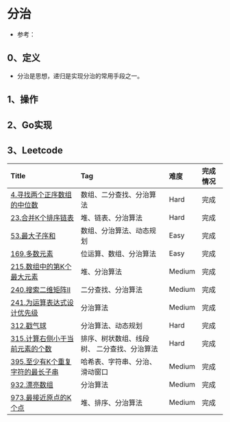 # 分治

- 参考：

## 0、定义

- 分治是思想，递归是实现分治的常用手段之一。

## 1、操作

## 2、Go实现

## 3、Leetcode

| Title                                                                                                          | Tag                    | 难度     | 完成情况 |
| :----------------------------------------------------------------------------------------------------------------| :------------------------| :--------| :------|
| [4.寻找两个正序数组的中位数](https://leetcode.cn/problems/median-of-two-sorted-arrays/)                                | 数组、二分查找、分治算法           | Hard   | 完成   |
| [23.合并K个排序链表](https://leetcode.cn/problems/merge-k-sorted-lists/)                                          | 堆、链表、分治算法              | Hard   | 完成   |
| [53.最大子序和](https://leetcode.cn/problems/maximum-subarray)                                                  | 数组、分治算法、动态规划           | Easy   | 完成   |
| [169.多数元素](https://leetcode.cn/problems/majority-element)                                                  | 位运算、数组、分治算法            | Easy   | 完成   |
| [215.数组中的第K个最大元素](https://leetcode.cn/problems/kth-largest-element-in-an-array/)                           | 堆、分治算法                 | Medium | 完成   |
| [240.搜索二维矩阵II](https://leetcode.cn/problems/search-a-2d-matrix-ii/)                                        | 二分查找、分治算法              | Medium | 完成   |
| [241.为运算表达式设计优先级](https://leetcode.cn/problems/different-ways-to-add-parentheses/)                         | 分治算法                   | Medium | 完成   |
| [312.戳气球](https://leetcode.cn/problems/burst-balloons/)                                                    | 分治算法、动态规划              | Hard   | 完成   |
| [315.计算右侧小于当前元素的个数](https://leetcode.cn/problems/count-of-smaller-numbers-after-self/)                     | 排序、树状数组、线段树、 二分查找、分治算法 | Hard   | 完成   |
| [395.至少有K个重复字符的最长子串](https://leetcode.cn/problems/longest-substring-with-at-least-k-repeating-characters/) | 哈希表、字符串、分治、滑动窗口        | Medium | 完成   |
| [932.漂亮数组](https://leetcode.cn/problems/beautiful-array/)                                                  | 分治算法                   | Medium | 完成   |
| [973.最接近原点的K个点](https://leetcode.cn/problems/k-closest-points-to-origin/)                                  | 堆、排序、分治算法              | Medium | 完成   |
